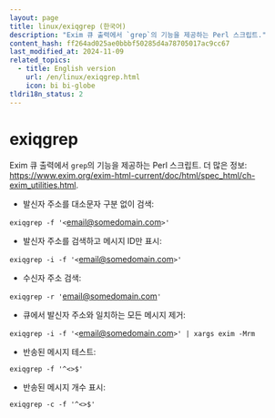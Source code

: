 ```yaml
---
layout: page
title: linux/exiqgrep (한국어)
description: "Exim 큐 출력에서 `grep`의 기능을 제공하는 Perl 스크립트."
content_hash: ff264ad025ae0bbbf50285d4a78705017ac9cc67
last_modified_at: 2024-11-09
related_topics:
  - title: English version
    url: /en/linux/exiqgrep.html
    icon: bi bi-globe
tldri18n_status: 2
---
```

# exiqgrep

Exim 큐 출력에서 `grep`의 기능을 제공하는 Perl 스크립트.
더 많은 정보: <https://www.exim.org/exim-html-current/doc/html/spec_html/ch-exim_utilities.html>.

- 발신자 주소를 대소문자 구분 없이 검색:

`exiqgrep -f '<`<span class="tldr-var badge badge-pill bg-dark-lm bg-white-dm text-white-lm text-dark-dm font-weight-bold">email@somedomain.com</span>`>'`

- 발신자 주소를 검색하고 메시지 ID만 표시:

`exiqgrep -i -f '<`<span class="tldr-var badge badge-pill bg-dark-lm bg-white-dm text-white-lm text-dark-dm font-weight-bold">email@somedomain.com</span>`>'`

- 수신자 주소 검색:

`exiqgrep -r '`<span class="tldr-var badge badge-pill bg-dark-lm bg-white-dm text-white-lm text-dark-dm font-weight-bold">email@somedomain.com</span>`'`

- 큐에서 발신자 주소와 일치하는 모든 메시지 제거:

`exiqgrep -i -f '<`<span class="tldr-var badge badge-pill bg-dark-lm bg-white-dm text-white-lm text-dark-dm font-weight-bold">email@somedomain.com</span>`>' | xargs exim -Mrm`

- 반송된 메시지 테스트:

`exiqgrep -f '^<>$'`

- 반송된 메시지 개수 표시:

`exiqgrep -c -f '^<>$'`
